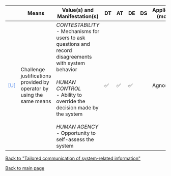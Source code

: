 |       | Means  | Value(s) and Manifestation(s)| DT|AT | DE | DS | Application (model) | Approach | Visual elements | Additional details
| ----------- |  --------------------------- | ---------------  |------------------------------|-------------| ----------------------|----------------------|----------------------------|--------------------|------------------------|--------------------------------- |
<span style="color:#6495ED">[U]</span> | Challenge justifications provided by operator by using the same means |   *CONTESTABILITY*<br> - Mechanisms for users to ask questions and record disagreements with system behavior <br><br> *HUMAN CONTROL* <br> - Ability to override the decision made by the system <br> <br> *HUMAN AGENCY* <br> - Opportunity to self-assess the system |✅ | ✅|✅ |  | Agnostic |- Further testing <br> - Verification |   |

[Back to "Tailored communication of system-related information"](../Table3A.md)

[Back to main page](../index.md)